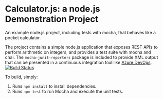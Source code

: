 Calculator.js: a node.js Demonstration Project
==============================================
An example node.js project, including tests with mocha, that behaves like
a pocket calculator.

The project contains a simple node.js application that exposes REST APIs
to perform arithmetic on integers, and provides a test suite with mocha
and chai.  The `mocha-junit-reporters` package is included to provide XML
output that can be presented in a continuous integration tool like
[Azure DevOps](https://azure.com/devops).
[![Build Status](https://dev.azure.com/berardileonardo/Integrating%20External%20Source%20Control%20with%20Azure%20Pipelines/_apis/build/status/berardileonardo.calculator?branchName=master)](https://dev.azure.com/berardileonardo/Integrating%20External%20Source%20Control%20with%20Azure%20Pipelines/_build/latest?definitionId=7&branchName=master)

To build, simply:

1. Runs `npm install` to install dependencies.
2. Runs `npm test` to run Mocha and execute the unit tests.

